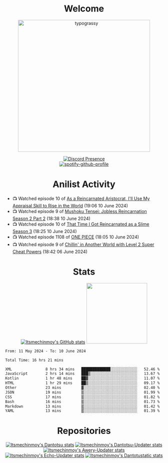 <div align="center">

# Welcome
<a href="https://github.com/kawarimidoll/typograssy">
    <img alt="typograssy" src="https://typograssy.deno.dev/api?text=%E3%82%88%E3%81%86%E3%81%93%E3%81%9D%E3%81%BF%E3%81%AA%E3%81%95%E3%82%93%20-%20Itsmechinmoy--&&l0=none&l1=82d9d0&l2=027353&l3=038c4c&l4=01402e&bg=none&frame=none&speed=100&comment=" width="421.99">
</a>

[![Discord Presence](https://lanyard.cnrad.dev/api/523539866311720963?theme=dark&bg=Oe1116&animated=false&hideDiscrim=true&borderRadius=30px&hideActivity=whenNotUsed)](https://discord.com/users/523539866311720963)<br>
[![spotify-github-profile](https://spotify-github-profile.vercel.app/api/view?uid=31zczwoe3obxakjgkio7anubhkaq&cover_image=true&theme=novatorem&show_offline=true&background_color=121212&interchange=false&bar_color=53b14f&bar_color=ffffff&bar_color_cover=false)](https://spotify-github-profile.vercel.app/api/view?uid=31zczwoe3obxakjgkio7anubhkaq&redirect=true)
</div>

<div align="center">

# Anilist Activity
</div>
<!-- ANILIST_ACTIVITY:start -->

-   📺 Watched episode 10 of [As a Reincarnated Aristocrat, I'll Use My Appraisal Skill to Rise in the World](https://anilist.co/anime/164702) (19:06 10 June 2024)
-   📺 Watched episode 9 of [Mushoku Tensei: Jobless Reincarnation Season 2 Part 2](https://anilist.co/anime/166873) (18:38 10 June 2024)
-   📺 Watched episode 10 of [That Time I Got Reincarnated as a Slime Season 3](https://anilist.co/anime/156822) (18:25 10 June 2024)
-   📺 Watched episode 1108 of [ONE PIECE](https://anilist.co/anime/21) (18:05 10 June 2024)
-   📺 Watched episode 9 of [Chillin' in Another World with Level 2 Super Cheat Powers](https://anilist.co/anime/170130) (18:42 06 June 2024)

<!-- ANILIST_ACTIVITY:end -->
<div align="center">
    
# Stats
[![Itsmechinmoy's GitHub stats](https://github-readme-stats.vercel.app/api?username=itsmechinmoy&show_icons=true&theme=algolia)](https://github.com/anuraghazra/github-readme-stats)
<img src="https://github-readme-stackoverflow.vercel.app/?userID=25004176&theme=dark" height="194"/>
</div>
<!--START_SECTION:waka-->

```txt
From: 11 May 2024 - To: 10 June 2024

Total Time: 16 hrs 21 mins

XML               8 hrs 34 mins   █████████████░░░░░░░░░░░░   52.46 %
JavaScript        2 hrs 14 mins   ███▒░░░░░░░░░░░░░░░░░░░░░   13.67 %
Kotlin            1 hr 48 mins    ██▓░░░░░░░░░░░░░░░░░░░░░░   11.07 %
HTML              1 hr 29 mins    ██▒░░░░░░░░░░░░░░░░░░░░░░   09.17 %
Other             23 mins         ▓░░░░░░░░░░░░░░░░░░░░░░░░   02.40 %
JSON              19 mins         ▒░░░░░░░░░░░░░░░░░░░░░░░░   01.99 %
CSS               17 mins         ▒░░░░░░░░░░░░░░░░░░░░░░░░   01.82 %
Bash              16 mins         ▒░░░░░░░░░░░░░░░░░░░░░░░░   01.73 %
Markdown          13 mins         ▒░░░░░░░░░░░░░░░░░░░░░░░░   01.42 %
YAML              13 mins         ▒░░░░░░░░░░░░░░░░░░░░░░░░   01.39 %
```

<!--END_SECTION:waka-->
<div align="center">

# Repositories
[![Itsmechinmoy's Dantotsu stats](https://github-readme-stats.vercel.app/api/pin/?username=itsmechinmoy&repo=dantotsu&show_icons=true&theme=algolia&description_lines_count=1)](https://github.com/itsmechinmoy/dantotsu)
[![Itsmechinmoy's Dantotsu-Updater stats](https://github-readme-stats.vercel.app/api/pin/?username=itsmechinmoy&repo=dantotsu-updater&show_icons=true&theme=algolia&description_lines_count=1)](https://github.com/itsmechinmoy/dantotsu-updater)
[![Itsmechinmoy's Awery-Updater stats](https://github-readme-stats.vercel.app/api/pin/?username=itsmechinmoy&repo=awery-updater&show_icons=true&theme=algolia&description_lines_count=1)](https://github.com/itsmechinmoy/awery-updater)
[![Itsmechinmoy's Echo-Updater stats](https://github-readme-stats.vercel.app/api/pin/?username=itsmechinmoy&repo=echo-updater&show_icons=true&theme=algolia&description_lines_count=1)](https://github.com/itsmechinmoy/echo-updater)
[![Itsmechinmoy's Dantotustatic stats](https://github-readme-stats.vercel.app/api/pin/?username=itsmechinmoy&repo=dantotustatic&show_icons=true&theme=algolia&description_lines_count=1)](https://github.com/itsmechinmoy/dantotustatic)
</div>
